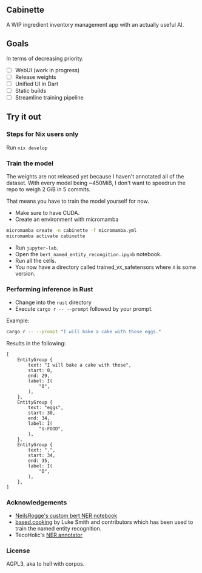 ## Cabinette

A WIP ingredient inventory management app with an actually useful AI.

## Goals

In terms of decreasing priority.

- [ ] WebUI (work in progress)
- [ ] Release weights
- [ ] Unified UI in Dart
- [ ] Static builds
- [ ] Streamline training pipeline

## Try it out

### Steps for Nix users only

Run `nix develop`

### Train the model

The weights are not released yet because I haven't annotated all of the dataset.
With every model being ~450MiB, I don't want to speedrun the repo to weigh 2 GiB
in 5 commits.

That means you have to train the model yourself for now.
- Make sure to have CUDA.
- Create an environment with micromamba  
```sh
micromamba create -n cabinette -f micromamba.yml
micromamba activate cabinette
```
- Run `jupyter-lab`.
- Open the `bert_named_entity_recongition.ipynb` notebook.
- Run all the cells.
- You now have a directory called trained_v`X`_safetensors where `X` is some version.

### Performing inference in Rust

- Change into the `rust` directory
- Execute `cargo r -- --prompt` followed by your prompt.

Example:

```sh
cargo r -- --prompt "I will bake a cake with those eggs."
```

Results in the following:
 
```ron
[
    EntityGroup {
        text: "I will bake a cake with those",
        start: 0,
        end: 29,
        label: I(
            "O",
        ),
    },
    EntityGroup {
        text: "eggs",
        start: 30,
        end: 34,
        label: I(
            "U-FOOD",
        ),
    },
    EntityGroup {
        text: ".",
        start: 34,
        end: 35,
        label: I(
            "O",
        ),
    },
]
```

### Acknowledgements

- [NeilsRogge's custom bert NER notebook](https://github.com/NielsRogge/Transformers-Tutorials/blob/master/BERT/Custom_Named_Entity_Recognition_with_BERT.ipynb)
- [based.cooking](https://github.com/lukesmithxyz/based.cooking) by Luke Smith and contributors which has been used to train the named entity recognition.
- TecoHolic's [NER annotator](https://tecoholic.github.io/ner-annotator/)

### License

AGPL3, aka to hell with corpos.
